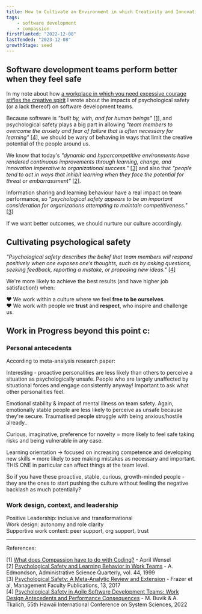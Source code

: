 ```yaml
---
title: How to Cultivate an Environment in which Creativity and Innovation Thrive
tags: 
    - software development
    - compassion
firstPlanted: "2022-12-08"
lastTended: "2023-12-08"
growthStage: seed
---
```


## Software development teams perform better when they feel safe

In my note about how [a workplace in which you need excessive courage stifles the creative spirit](a-workplace-in-which-you-need-excessive-courage-stifles-the-creative-spirit) I wrote about the impacts of psychological safety (or a lack thereof) on software development teams. 

Because software is *"built by, with, and for human beings"* <a href="#What-does-Compassion-have-to-do-with-Coding">[1]</a>, and psychological safety plays a big part in allowing *"team members to overcome the anxiety and fear of failure that is often necessary for learning"* <a href="#Psychological-Safety-in-Agile-Software-Development-Teams">[4]</a>, we should be wary of behaving in ways that limit the creative potential of the people around us. 

We know that today's *"dynamic and hypercompetitive environments have rendered continuous improvements through learning, change, and innovation imperative to organizational success."* <a href="#Psychological-safety-a-meta-analytic-review-and-extension">[3]</a> and also that *"people tend to act in ways that inhibit learning when they face the potential for threat or embarrassment"* <a href="#Psychological-Safety-and-Learning-Behavior-in-Work-Teams">[2]</a>. 

Information sharing and learning behaviour have a real impact on team performance, so *"psychological safety appears to be an important consideration for organizations attempting to maintain competitiveness."* <a href="#Psychological-safety-a-meta-analytic-review-and-extension">[3]</a>

If we want better outcomes, we should nurture our culture accordingly. 

## Cultivating psychological safety 

*"Psychological safety describes the belief that team members will respond positively when one exposes one’s thoughts, such as by asking questions, seeking feedback, reporting a mistake, or proposing new ideas."* <a href="#Psychological-Safety-in-Agile-Software-Development-Teams">[4]</a>

We're more likely to achieve the best results (and have higher job satisfaction!) when:  

&#9829; We work within a culture where we feel **free to be ourselves**.  
&#9829; We work with people we **trust** and **respect**, who inspire and challenge us.  


## Work in Progress beyond this point c: 

### Personal antecedents

According to meta-analysis research paper: 

Interesting - proactive personalities are less likely than others to perceive a situation as psychologically unsafe. People who are largely unaffected by situational forces and engage consistently anyway! Important to ask what other personalities feel. 

Emotional stability & impact of mental illness on team safety. Again, emotionally stable people are less likely to perceive as unsafe because they're secure. Traumatised people struggle with being anxious/hostile already..

Curious, imaginative, preference for novelty = more likely to feel safe taking risks and being vulnerable in any case.

Learning orientation -> focused on increasing competence and developing new skills = more likely to see making mistakes as necessary and important. THIS ONE in particular can affect things at the team level. 

So if you have these proactive, stable, curious, growth-minded people - they are the ones to start pushing the culture without feeling the negative backlash as much potentially? 


### Work design, context, and leadership

Positive Leadership: inclusive and transformational  
Work design: autonomy and role clarity  
Supportive work context: peer support, org support, trust

---
References: 

<span
  id="What-does-Compassion-have-to-do-with-Coding">
  [1] [What does Compassion have to do with Coding?](https://compassionatecoding.com/blog/2016/8/15/what-does-compassion-have-to-do-with-coding) - April Wensel
</span><br/>
<span 
 id="Psychological-Safety-and-Learning-Behavior-in-Work-Teams"> 
 [2] [Psychological Safety and Learning Behavior in Work Teams](http://www.jstor.org/stable/2666999?origin=JSTOR-pdf) - A. Edmondson, Administrative Science Quarterly, vol. 44, 1999
</span><br/>
<span
  id="Psychological-safety-a-meta-analytic-review-and-extension">
  [3] [Psychological Safety: A Meta‐Analytic Review and Extension](https://digitalcommons.odu.edu/management_fac_pubs/13) - Frazer et al, Management Faculty Publications, 13, 2017
</span><br/>
<span 
 id="Psychological-Safety-in-Agile-Software-Development-Teams">
 [4] [Psychological Safety in Agile Software Development Teams: Work Design Antecedents and Performance Consequences](https://www.researchgate.net/publication/354983229_Psychological_Safety_in_Agile_Software_Development_Teams_Work_Design_Antecedents_and_Performance_Consequences)  - M. Buvik & A. Tkalich, 55th Hawaii International Conference on System Sciences, 2022 
</span><br/>